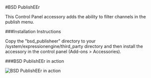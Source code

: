 #BSD PublishEEr

This Control Panel accessory adds the ability to filter channels in the publish menu.

###Installation Instructions

Copy the "bsd_publisheer" directory to your /system/expressionengine/third_party directory and then install the accessory in the control panel (Add-ons > Accessories).

###BSD PublishEEr in action

![BSD PublishEEr in action](http://f.cl.ly/items/411T1Y1Q25383L3y0J2c/Screen%20Shot%202012-05-16%20at%202.16.40%20PM.png)